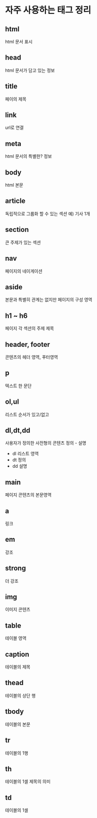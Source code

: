 # 자주 사용하는 태그 정리
## html
html 문서 표시

## head
html 문서가 담고 있는 정보

## title
페이의 제목

## link
url로 연결

## meta
html 문서의 특별한? 정보

## body
html 본문

## article
독립적으로 그룹화 할 수 있는 섹션
예) 기사 1개

## section
큰 주제가 있는 섹션

## nav
페이지의 네이게이션

## aside
본문과 특별히 관계는 없지만 페이지의 구성 영역

## h1 ~ h6
페이지 각 섹션의 주제 제목

## header, footer 
콘텐츠의 헤더 영역, 푸터영역

## p
텍스트 한 문단

## ol,ul
리스트 순서가 있고/없고

## dl,dt,dd
사용자가 정의한 사전형의 콘텐츠
정의 - 설명

- dl 리스트 영역
- dt 정의
- dd 설명

## main
페이지 콘텐츠의 본문영역

## a
링크

## em
강조

## strong
더 강조

## img
이미지 콘텐츠

## table
테이블 영역

## caption
테이블의 제목

## thead 
테이블의 상단 행

## tbody
테이블의 본문

## tr 
테이블의 1행

## th
테이블의 1셀 제목의 의미

## td
테이블의 1셀











